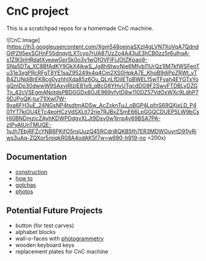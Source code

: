 # CnC project
This is a scratchpad repos for a homemade CnC machine.

![CnC Image](https://lh3.googleusercontent.com/Xgm548oeinaSXzI4gLVN7XoVqA7QdndGtPZtI5exSCHnF55dnqytLXTcyp7rUA87UzZo4A43uE3hCB0zz5r6ulhqA-s1Z9l3nHRdatXveawGpr5k0o3v1wGfOVFIFiJOtZKpao9-SNa5DTa_XC8BfAdKY9GkX4jkwS_Jg8h6twvNje6Mfvb11UrQz1IM7kfWSFenTu31e3xgPRcRFgT8YE1saZ95249x4q4Cm2XS0HpkA7E_KhqB9djPpZRWt_yTB4ZUNdjBrEK8cg0yzhhlXda85z6Ou_QLnLfDiIETpBWEL15wTFyah4EYGTxYogQmDp30dwwW9SAxvjRIzjE81x9_qBcG6YHvUTgcdDG9F2SwvFTDBLyDZGTn_42cVSEgmANotdsPBDGGDx8OJE969vfytD8w110DZ57VdOxWXc9LdhP79DJPoQK-tur71IXwl7W-9xa6FH3uE_24NGsNP4tsdtmADSw_AcZxknTuJ_oBGP4LpfnS69QXjxLD_P401YT7kiOU4ETc4eoHCzVdSXLtl72rie7RJBxZSmE66LpGGQCDUEP5LW9bCsHI0BNDmzjcZAyhKDWPDdgvXLJt9Dsv0w1lrrp4y69BSA7PA-ztPyAtUnTMUQE-1vJh7EbjRFZcYNB6PKjfO5nsUuzQ45RCdri8QKB5fh7ER3MDWGuyrtD91lyRjws3uAq-ZQXor5miqkR08A4odAK5f7w=w690-h919-no =200x)


## Documentation
- [construction](/docs/construction.md)
- [how to](/docs/how_to.md)
- [gotchas](/docs/gotchas.md)
- [photos](https://photos.app.goo.gl/LfezZGhpHDF61HZo7)


## Potential Future Projects
- button (for test carves)
- alphabet blocks
- wall-o-faces with [photogrammetry](./docs/photogrammetry.md)
- wooden keyboard keys
- replacement plates for CnC machine
